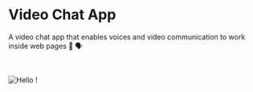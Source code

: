 # Video Chat App

A video chat app that enables voices and video communication to work inside web pages 🎥 🗣️

<br />

![Hello !](https://api.visitorbadge.io/api/VisitorHit?user=kevinadhiguna&repo=video-chat-app&label=thanks%20for%20dropping%20in%20!&labelColor=%23000000&countColor=%23FFFFFF)
